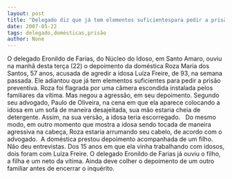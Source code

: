 ```yaml
---
layout: post
title: "Delegado diz que já tem elementos suficientespara pedir a prisão de doméstica"
date: 2007-05-22
tags: delegado,domésticas,prisão
author: None
---
```

O delegado Eronildo de Farias, do N&uacute;cleo do Idoso, em Santo Amaro, ouviu na manh&atilde; desta ter&ccedil;a (22) o depoimento da dom&eacute;stica Roza Maria dos Santos, 57 anos, acusada de agredir a idosa Lu&iacute;za Freire, de 93, na semana passada. Ele adiantou que j&aacute; tem elementos suficientes para pedir a pris&atilde;o preventiva.
Roza foi flagrada por uma c&acirc;mera escondida instalada pelos familiares da v&iacute;tima. Mas negou a agress&atilde;o, em seu depoimento. Segundo seu advogado, Paulo de Oliveira, na cena em que ela aparece&nbsp;colocando a idosa em um sof&aacute; de maneira desajeitada,&nbsp;sua m&atilde;o estaria&nbsp;cheia de detergente. Assim, na sua vers&atilde;o, a idosa teria escorregado.&nbsp;&nbsp;
Do mesmo modo, em outro momento que mostra a idosa sendo tocada de maneira agressiva na cabe&ccedil;a, Roza estaria arrumando seu cabelo, de acordo com o advogado.&nbsp; A dom&eacute;stica prestou depoimento acompanhada de um filho. N&atilde;o deu entrevistas.&nbsp;Dos 15 anos em que ela vinha trabalhando com idosos, dois&nbsp;foram com Lu&iacute;za Freire.
O&nbsp;delegado&nbsp;Eronildo de Farias j&aacute; ouviu o filho, a filha e um neto da v&iacute;tima. Ainda deve colher o depoimento de um outro familiar antes de encerrar o inqu&eacute;rito. 
